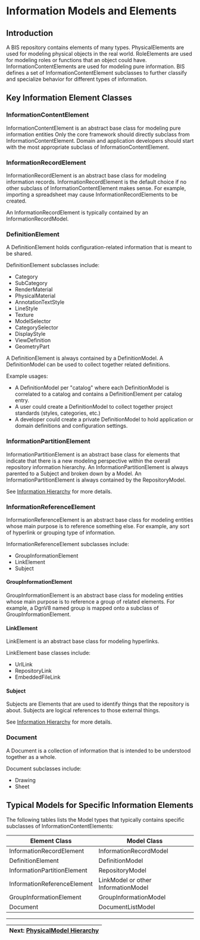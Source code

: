 # Information Models and Elements

## Introduction

A BIS repository contains elements of many types.
PhysicalElements are used for modeling physical objects in the real world.
RoleElements are used for modeling roles or functions that an object could have.
InformationContentElements are used for modeling pure information.
BIS defines a set of InformationContentElement subclasses to further classify and specialize behavior for different types of information.

## Key Information Element Classes

<!-- TODO - add class hierarchy diagram -->

### InformationContentElement

InformationContentElement is an abstract base class for modeling pure information entities
Only the core framework should directly subclass from InformationContentElement.
Domain and application developers should start with the most appropriate subclass of InformationContentElement.

### InformationRecordElement

InformationRecordElement is an abstract base class for modeling information records.
InformationRecordElement is the default choice if no other subclass of InformationContentElement makes sense.
For example, importing a spreadsheet may cause InformationRecordElements to be created.

An InformationRecordElement is typically contained by an InformationRecordModel.

### DefinitionElement

A DefinitionElement holds configuration-related information that is meant to be shared.

DefinitionElement subclasses include:

- Category
- SubCategory
- RenderMaterial
- PhysicalMaterial
- AnnotationTextStyle
- LineStyle
- Texture
- ModelSelector
- CategorySelector
- DisplayStyle
- ViewDefinition
- GeometryPart

A DefinitionElement is always contained by a DefinitionModel.
A DefinitionModel can be used to collect together related definitions.

Example usages:

- A DefinitionModel per "catalog" where each DefinitionModel is correlated to a catalog and contains a DefinitionElement per catalog entry.
- A user could create a DefinitionModel to collect together project standards (styles, categories, etc.)
- A developer could create a private DefinitionModel to hold application or domain definitions and configuration settings.

### InformationPartitionElement

InformationPartitionElement is an abstract base class for elements that indicate that there is a new modeling perspective within the overall repository information hierarchy.
An InformationPartitionElement is always parented to a Subject and broken down by a Model.
An InformationPartitionElement is always contained by the RepositoryModel.

See [Information Hierarchy](./information-hierarchy.md) for more details.

### InformationReferenceElement

InformationReferenceElement is an abstract base class for modeling entities whose main purpose is to reference something else.
For example, any sort of hyperlink or grouping type of information.

InformationReferenceElement subclasses include:

- GroupInformationElement
- LinkElement
- Subject

#### GroupInformationElement

GroupInformationElement is an abstract base class for modeling entities whose main purpose is to reference a group of related elements.
For example, a DgnV8 named group is mapped onto a subclass of GroupInformationElement.

#### LinkElement

LinkElement is an abstract base class for modeling hyperlinks.

LinkElement base classes include:

- UrlLink
- RepositoryLink
- EmbeddedFileLink

#### Subject

Subjects are Elements that are used to identify things that the repository is about.
Subjects are logical references to those external things.

See [Information Hierarchy](./information-hierarchy.md) for more details.

### Document

A Document is a collection of information that is intended to be understood together as a whole.

Document subclasses include:

- Drawing
- Sheet

## Typical Models for Specific Information Elements

The following tables lists the Model types that typically contains specific subclasses of InformationContentElements:

| Element Class               | Model Class |
|-----------------------------|-------------|
| InformationRecordElement    | InformationRecordModel |
| DefinitionElement           | DefinitionModel |
| InformationPartitionElement | RepositoryModel |
| InformationReferenceElement | LinkModel or other InformationModel |
| GroupInformationElement     | GroupInformationModel |
| Document                    | DocumentListModel |

<!-- TODO:  mention *any model* rules for LinkElement and InformationRecordElement? -->

---
| Next: [PhysicalModel Hierarchy](./physical-hierarchy-organization.md)
|:---

